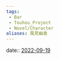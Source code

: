 ```yaml
---
tags:
 - Bar
 - Touhou_Project
 - Novel/Character
aliases: 風見幽香
---
```


date:: [2022-09-19](../../../Daily_Note/2022-09-19.md)



